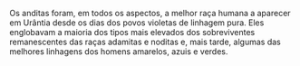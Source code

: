 ﻿Os anditas foram, em todos os aspectos, a melhor raça humana a aparecer em Urântia desde os dias dos povos violetas de linhagem pura. Eles englobavam a maioria dos tipos mais elevados dos sobreviventes remanescentes das raças adamitas e noditas e, mais tarde, algumas das melhores linhagens dos homens amarelos, azuis e verdes.